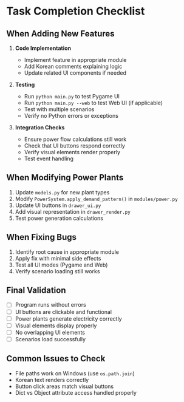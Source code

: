 # Task Completion Checklist

## When Adding New Features
1. **Code Implementation**
   - Implement feature in appropriate module
   - Add Korean comments explaining logic
   - Update related UI components if needed

2. **Testing**
   - Run `python main.py` to test Pygame UI
   - Run `python main.py --web` to test Web UI (if applicable)
   - Test with multiple scenarios
   - Verify no Python errors or exceptions

3. **Integration Checks**
   - Ensure power flow calculations still work
   - Check that UI buttons respond correctly
   - Verify visual elements render properly
   - Test event handling

## When Modifying Power Plants
1. Update `models.py` for new plant types
2. Modify `PowerSystem.apply_demand_pattern()` in `modules/power.py`
3. Update UI buttons in `drawer_ui.py`
4. Add visual representation in `drawer_render.py`
5. Test power generation calculations

## When Fixing Bugs
1. Identify root cause in appropriate module
2. Apply fix with minimal side effects
3. Test all UI modes (Pygame and Web)
4. Verify scenario loading still works

## Final Validation
- [ ] Program runs without errors
- [ ] UI buttons are clickable and functional
- [ ] Power plants generate electricity correctly
- [ ] Visual elements display properly
- [ ] No overlapping UI elements
- [ ] Scenarios load successfully

## Common Issues to Check
- File paths work on Windows (use `os.path.join`)
- Korean text renders correctly
- Button click areas match visual buttons
- Dict vs Object attribute access handled properly